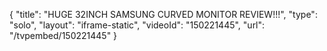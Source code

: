 {
    "title": "HUGE 32INCH SAMSUNG CURVED MONITOR REVIEW!!!",
    "type": "solo",
    "layout": "iframe-static",
    "videoId": "150221445",
    "url": "\/tvpembed\/150221445"
}